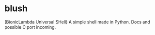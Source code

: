 # blush
(BionicLambda Universal SHell)
A simple shell made in Python. Docs and possible C port incoming.
